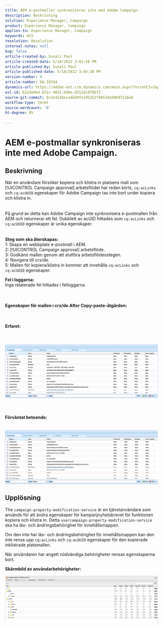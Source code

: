```yaml
---
title: AEM e-postmallar synkroniseras inte med Adobe Campaign.
description: Beskrivning
solution: Experience Manager, Campaign
product: Experience Manager, Campaign
applies-to: Experience Manager, Campaign
keywords: KCS
resolution: Resolution
internal-notes: null
bug: false
article-created-by: Sunali Paul
article-created-date: 5/18/2022 3:03:58 PM
article-published-by: Sunali Paul
article-published-date: 5/18/2022 3:04:38 PM
version-number: 9
article-number: KA-19344
dynamics-url: https://adobe-ent.crm.dynamics.com/main.aspx?forceUCI=1&pagetype=entityrecord&etn=knowledgearticle&id=69a1eeb9-bbd6-ec11-a7b5-000d3a3adbfc
exl-id: b324ebb4-831c-4031-b96e-d3118c0f8bf3
source-git-commit: 0c3e421beca46d9fe1952b1f98538a50697216a0
workflow-type: tm+mt
source-wordcount: '0'
ht-degree: 0%

---
```


# AEM e-postmallar synkroniseras inte med Adobe Campaign.

## Beskrivning

När en användare försöker kopiera och klistra in platsens mall som [!UICONTROL Campaign approval] arbetsflödet har redan körts, `cq:acLinks` och `cq:acUUID` egenskaper för Adobe Campaign tas inte bort under kopiera och klistra in.
<br> <br><br>På grund av detta kan Adobe Campaign inte synkronisera e-postmallen från AEM och returnerar ett fel: Dubblett av acUID hittades som `cq:acLinks` och `cq:acUUID` egenskaper är unika egenskaper.
<br> <br><br><b>Steg som ska återskapas:</b>
<br>1: Skapa en webbplats e-postmall i AEM.
<br>2: [!UICONTROL Campaign approval] arbetsflöde.
<br>3: Godkänn mallen genom att slutföra arbetsflödesstegen.
<br>4: Navigera till crx/de.
<br>5: Mallen för kopiera/klistra in kommer att innehålla `cq:acLinks` och `cq:acUUID` egenskaper.

<b>Fel i loggarna:</b>
<br>Inga relaterade fel hittades i felloggarna.<br><br> <br><br><b>Egenskaper för mallen i crx/de After Copy-paste-åtgärden:</b><br><br> <br><br><b>Erfaret:</b><br><br> <br><br>![](assets/___6aa1eeb9-bbd6-ec11-a7b5-000d3a3adbfc___.jpeg)<br><br> <br><br><b>Förväntat beteende:</b>
<br> <br><br>![](assets/___6ca1eeb9-bbd6-ec11-a7b5-000d3a3adbfc___.jpeg)

## Upplösning


The `campaign-property-modification-service` är en tjänstanvändare som används för att ändra egenskaper för kampanjnyhetsbrevet för funktionen kopiera och klistra in.
Detta `usercampaign-property-modification-service` ska ha läs- och ändringsbehörighet för innehållsmappen.

Om den inte har läs- och ändringsbehörighet för innehållsmappen kan den inte rensa upp `cq:acLinks` och `cq:acUUID` egenskaper för den kopierade inklistrade platsmallen.

När användaren har angett nödvändiga behörigheter rensas egenskaperna bort.

<b>Skärmbild av användarbehörigheter:</b>

![](assets/5443ef52-35cc-ec11-a7b5-6045bd00db33.png)
